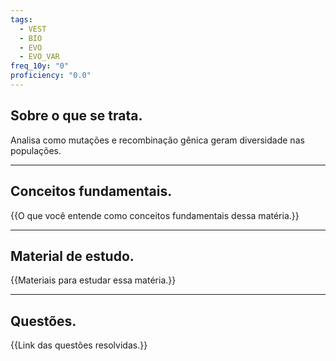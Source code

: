 ```yaml
---
tags:
  - VEST
  - BIO
  - EVO
  - EVO_VAR
freq_10y: "0"
proficiency: "0.0"
---
```

## Sobre o que se trata.

Analisa como mutações e recombinação gênica geram diversidade nas populações.

--- 
## Conceitos fundamentais.

{{O que você entende como conceitos fundamentais dessa matéria.}}

---
## Material de estudo.

{{Materiais para estudar essa matéria.}}

--- 
## Questões.

{{Link das questões resolvidas.}}